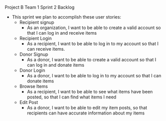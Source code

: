 Project B Team 1
Sprint 2 Backlog
- This sprint we plan to accomplish these user stories: 
  - Recipient signup
     - As an organization, I want to be able to create a valid account so that I can log in and receive items
  - Recipient Login
    - As a recipient, I want to be able to log in to my account so that I can receive items.
  - Donor Signup
    - As a donor, I want to be able to create a valid account so that I can log in and donate items
  - Donor Login
    - As a donor, I want to be able to log in to my account so that I can donate items
  - Browse Items
    - As a recipient, I want to be able to see what items have been posted, so that I can find what items I need
  - Edit Post
    - As a donor, I want to be able to edit my item posts, so that recipients can have accurate information about my items
  
